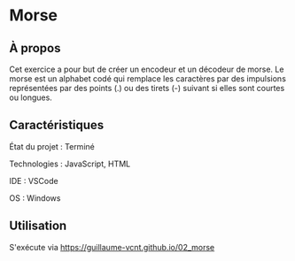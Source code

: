 # Morse

## À propos

Cet exercice a pour but de créer un encodeur et un décodeur de morse. Le morse est un alphabet codé qui remplace les caractères par des impulsions représentées par des points (.) ou des tirets (-) suivant si elles sont courtes ou longues.

## Caractéristiques

État du projet : Terminé

Technologies : JavaScript, HTML

IDE : VSCode

OS : Windows

## Utilisation

S'exécute via https://guillaume-vcnt.github.io/02_morse
